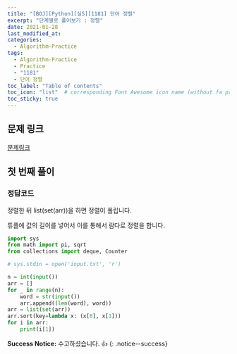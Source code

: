 ```yaml
---
title: "[BOJ][Python][실5][1181] 단어 정렬"
excerpt: "단계별로 풀어보기 : 정렬"
date: 2021-01-28
last_modified_at:
categories:
  - Algorithm-Practice
tags:
  - Algorithm-Practice
  - Practice
  - "1181"
  - 단어 정렬
toc_label: "Table of contents"
toc_icon: "list"  # corresponding Font Awesome icon name (without fa prefix)
toc_sticky: true
---
```


## 문제 링크

[문제링크](https://www.acmicpc.net/problem/1181)  

## 첫 번째 풀이

### 정답코드  

정렬한 뒤 list(set(arr))을 하면 정렬이 풀립니다.  

튜플에 값의 길이를 넣어서 이를 통해서 람다로 정렬을 합니다.  

```python
import sys
from math import pi, sqrt
from collections import deque, Counter

# sys.stdin = open('input.txt', 'r')

n = int(input())
arr = []
for _ in range(n):
    word = str(input())
    arr.append((len(word), word))
arr = list(set(arr))
arr.sort(key=lambda x: (x[0], x[1]))
for i in arr:
    print(i[1])

```  

**Success Notice:**
수고하셨습니다. :+1:
{: .notice--success}